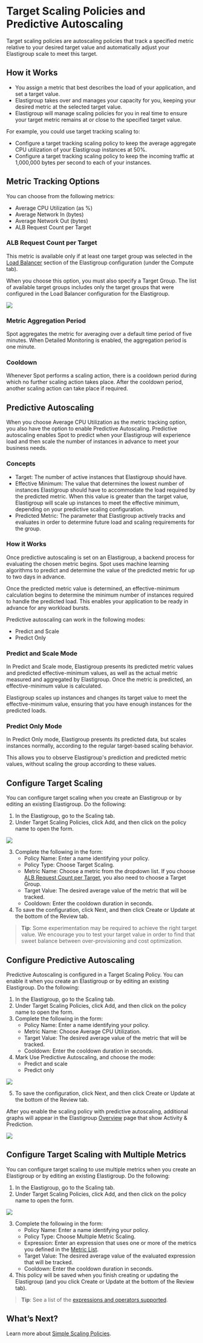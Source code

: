 # Target Scaling Policies and Predictive Autoscaling

Target scaling policies are autoscaling policies that track a specified metric relative to your desired target value and automatically adjust your Elastigroup scale to meet this target.

## How it Works

- You assign a metric that best describes the load of your application, and set a target value.
- Elastigroup takes over and manages your capacity for you, keeping your desired metric at the selected target value.
- Elastigroup will manage scaling policies for you in real time to ensure your target metric remains at or close to the specified target value.

For example, you could use target tracking scaling to:
- Configure a target tracking scaling policy to keep the average aggregate CPU utilization of your Elastigroup instances at 50%.
- Configure a target tracking scaling policy to keep the incoming traffic at 1,000,000 bytes per second to each of your instances.

## Metric Tracking Options

You can choose from the following metrics:
- Average CPU Utilization (as %)
- Average Network In (bytes)
- Average Network Out (bytes)
- ALB Request Count per Target

### ALB Request Count per Target

This metric is available only if at least one target group was selected in the [Load Balancer](elastigroup/tools-integrations/aws-load-balancers-elb-alb) section of the Elastigroup configuration (under the Compute tab).

When you choose this option, you must also specify a Target Group. The list of available target groups includes only the target groups that were configured in the Load Balancer configuration for the Elastigroup.

<img src="/elastigroup/_media/scaling-target-scaling-policy-01.png" />

### Metric Aggregation Period

Spot aggregates the metric for averaging over a default time period of five minutes. When Detailed Monitoring is enabled, the aggregation period is one minute.

### Cooldown

Whenever Spot performs a scaling action, there is a cooldown period during which no further scaling action takes place. After the cooldown period, another scaling action can take place if required.

## Predictive Autoscaling

When you choose Average CPU Utilization as the metric tracking option, you also have the option to enable Predictive Autoscaling. Predictive autoscaling enables Spot to predict when your Elastigroup will experience load and then scale the number of instances in advance to meet your business needs.

### Concepts
- Target: The number of active instances that Elastigroup should have.
- Effective Minimum: The value that determines the lowest number of instances Elastigroup should have to accommodate the load required by the predicted metric. When this value is greater than the target value, Elastigroup will scale up instances to meet the effective minimum, depending on your predictive scaling configuration.
- Predicted Metric: The parameter that Elastigroup actively tracks and evaluates in order to determine future load and scaling requirements for the group.

### How it Works

Once predictive autoscaling is set on an Elastigroup, a backend process for evaluating the chosen metric begins. Spot uses machine learning algorithms to predict and determine the value of the predicted metric for up to two days in advance.

Once the predicted metric value is determined, an effective-minimum calculation begins to determine the minimum number of instances required to handle the predicted load. This enables your application to be ready in advance for any workload bursts.

Predictive autoscaling can work in the following modes:
- Predict and Scale
- Predict Only

### Predict and Scale Mode

In Predict and Scale mode, Elastigroup presents its predicted metric values and predicted effective-minimum values, as well as the actual metric measured and aggregated by Elastigroup. Once the metric is predicted, an effective-minimum value is calculated.

Elastigroup scales up instances and changes its target value to meet the effective-minimum value, ensuring that you have enough instances for the predicted loads.

### Predict Only Mode

In Predict Only mode, Elastigroup presents its predicted data, but scales instances normally, according to the regular target-based scaling behavior.

This allows you to observe Elastigroup's prediction and predicted metric values, without scaling the group according to these values.

## Configure Target Scaling

You can configure target scaling when you create an Elastigroup or by editing an existing Elastigroup. Do the following:
1. In the Elastigroup, go to the Scaling tab.
2. Under Target Scaling Policies, click Add, and then click on the policy name to open the form.

<img src="/elastigroup/_media/scaling-target-scaling-policy-02.png" />

3. Complete the following in the form:
   - Policy Name: Enter a name identifying your policy.
   - Policy Type: Choose Target Scaling.
   - Metric Name: Choose a metric from the dropdown list. If you choose [ALB Request Count per Target](elastigroup/features/scaling/target-scaling?id=alb-request-count-per-target), you also need to choose a Target Group.
   - Target Value: The desired average value of the metric that will be tracked.
   - Cooldown: Enter the cooldown duration in seconds.
4. To save the configuration, click Next, and then click Create or Update at the bottom of the Review tab.

> **Tip**: Some experimentation may be required to achieve the right target value. We encourage you to test your target value in order to find that sweet balance between over-provisioning and cost optimization.

## Configure Predictive Autoscaling

Predictive Autoscaling is configured in a Target Scaling Policy. You can enable it when you create an Elastigroup or by editing an existing Elastigroup. Do the following:
1. In the Elastigroup, go to the Scaling tab.
2. Under Target Scaling Policies, click Add, and then click on the policy name to open the form.
3. Complete the following in the form:
   - Policy Name: Enter a name identifying your policy.
   - Metric Name: Choose Average CPU Utilization.
   - Target Value: The desired average value of the metric that will be tracked.
   - Cooldown: Enter the cooldown duration in seconds.
4. Mark Use Predictive Autoscaling, and choose the mode:
   - Predict and scale
   - Predict only

<img src="/elastigroup/_media/scaling-target-scaling-policy-02a.png" />

5. To save the configuration, click Next, and then click Create or Update at the bottom of the Review tab.

After you enable the scaling policy with predictive autoscaling, additional graphs will appear in the Elastigroup [Overview](elastigroup/tutorials/elastigroup-actions-menu/elastigroup-overview) page that show Activity & Prediction.

<img src="/elastigroup/_media/scaling-target-scaling-policy-03.png" />

## Configure Target Scaling with Multiple Metrics

You can configure target scaling to use multiple metrics when you create an Elastigroup or by editing an existing Elastigroup. Do the following:
1. In the Elastigroup, go to the Scaling tab.
2. Under Target Scaling Policies, click Add, and then click on the policy name to open the form.

<img src="/elastigroup/_media/scaling-target-scaling-policy-04.png" />

3. Complete the following in the form:
   - Policy Name: Enter a name identifying your policy.
   - Policy Type: Choose Multiple Metric Scaling.
   - Expression: Enter an expression that uses one or more of the metrics you defined in the [Metric List](elastigroup-features-scaling-multiple-metrics?id=view-metric-list).
   - Target Value: The desired average value of the evaluated expression that will be tracked.
   - Cooldown: Enter the cooldown duration in seconds.
4. This policy will be saved when you finish creating or updating the Elastigroup (and you click Create or Update at the bottom of the Review tab).

> **Tip**: See a list of the [expressions and operators supported](elastigroup/features/scaling/multiple-metrics?id=expressions-and-operators-supported).

## What’s Next?

Learn more about [Simple Scaling Policies](elastigroup/features/scaling/simple-scaling-policies).
